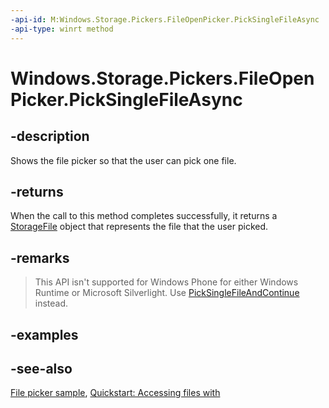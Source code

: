 ```yaml
---
-api-id: M:Windows.Storage.Pickers.FileOpenPicker.PickSingleFileAsync
-api-type: winrt method
---
```


<!-- Method syntax
public Windows.Foundation.IAsyncOperation<Windows.Storage.StorageFile> PickSingleFileAsync()
-->

# Windows.Storage.Pickers.FileOpenPicker.PickSingleFileAsync

## -description
Shows the file picker so that the user can pick one file.

## -returns
When the call to this method completes successfully, it returns a [StorageFile](../windows.storage/storagefile.md) object that represents the file that the user picked.

## -remarks
> This API isn't supported for Windows Phone for either Windows Runtime or Microsoft Silverlight. Use [PickSingleFileAndContinue](fileopenpicker_picksinglefileandcontinue_1567473542.md) instead.

## -examples

## -see-also
[File picker sample](https://github.com/microsoft/Windows-universal-samples/tree/master/Samples/FilePicker), [Quickstart: Accessing files with ](https://docs.microsoft.com/previous-versions/windows/apps/hh465199(v=win.10))
